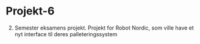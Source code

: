 # Projekt-6

2. Semester eksamens projekt. Projekt for Robot Nordic, som ville have et nyt interface til deres palleteringssystem
